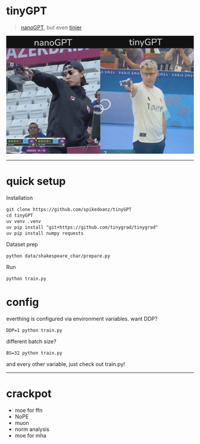 # tinyGPT

> [nanoGPT](https://github.com/karpathy/nanoGPT), but even [tinier](https://github.com/tinygrad/tinygrad)

![tinyGPT](tinyGPT.png)

---

# quick setup

Installation
```
git clone https://github.com/spikedoanz/tinyGPT
cd tinyGPT
uv venv .venv
uv pip install "git+https://github.com/tinygrad/tinygrad"
uv pip install numpy requests
```

Dataset prep
```
python data/shakespeare_char/prepare.py
```

Run
```
python train.py
```

# config

everthing is configured via environment variables. want DDP?

```
DDP=1 python train.py
```

different batch size?

```
BS=32 python train.py
```

and every other variable, just check out train.py!

---

# crackpot

- moe for ffn
- NoPE
- muon
- norm analysis
- moe for mha
